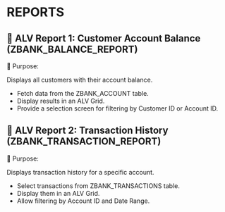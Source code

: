# **REPORTS**
## 🔹 **ALV Report 1:** Customer Account Balance (ZBANK_BALANCE_REPORT)

📌 Purpose:

Displays all customers with their account balance.

- Fetch data from the ZBANK_ACCOUNT table.
- Display results in an ALV Grid.
- Provide a selection screen for filtering by Customer ID or Account ID.

## 🔹 **ALV Report 2:** Transaction History (ZBANK_TRANSACTION_REPORT)

📌 Purpose:

Displays transaction history for a specific account.

- Select transactions from ZBANK_TRANSACTIONS table.
- Display them in an ALV Grid.
- Allow filtering by Account ID and Date Range.

